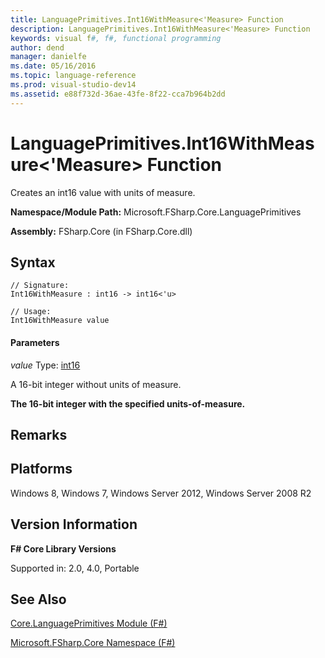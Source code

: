 ```yaml
---
title: LanguagePrimitives.Int16WithMeasure<'Measure> Function
description: LanguagePrimitives.Int16WithMeasure<'Measure> Function
keywords: visual f#, f#, functional programming
author: dend
manager: danielfe
ms.date: 05/16/2016
ms.topic: language-reference
ms.prod: visual-studio-dev14
ms.assetid: e88f732d-36ae-43fe-8f22-cca7b964b2dd 
---
```


# LanguagePrimitives.Int16WithMeasure<'Measure> Function

Creates an int16 value with units of measure.

**Namespace/Module Path:** Microsoft.FSharp.Core.LanguagePrimitives

**Assembly:** FSharp.Core (in FSharp.Core.dll)


## Syntax

```
// Signature:
Int16WithMeasure : int16 -> int16<'u>

// Usage:
Int16WithMeasure value
```

#### Parameters
*value*
Type: [int16](https://msdn.microsoft.com/library/608e612c-5a8e-40c4-912f-55788628cb9b)


A 16-bit integer without units of measure.



**The 16-bit integer with the specified units-of-measure.**
## Remarks

## Platforms
Windows 8, Windows 7, Windows Server 2012, Windows Server 2008 R2


## Version Information
**F# Core Library Versions**

Supported in: 2.0, 4.0, Portable




## See Also
[Core.LanguagePrimitives Module &#40;F&#35;&#41;](Core.LanguagePrimitives-Module-%5BFSharp%5D.md)

[Microsoft.FSharp.Core Namespace &#40;F&#35;&#41;](Microsoft.FSharp.Core-Namespace-%5BFSharp%5D.md)

